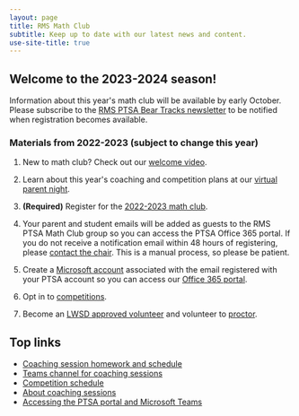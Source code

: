 ```yaml
---
layout: page
title: RMS Math Club
subtitle: Keep up to date with our latest news and content.
use-site-title: true
---
```


## Welcome to the 2023-2024 season!

Information about this year's math club will be available by early October. Please subscribe to the
[RMS PTSA Bear Tracks newsletter](http://tinyurl.com/GetBearTracks)
to be notified when registration becomes available.

### Materials from 2022-2023 (subject to change this year)

1. New to math club? Check out our [welcome video](https://www.youtube.com/watch?v=HP58Q_IAsq8).

1. Learn about this year's coaching and competition plans at our [virtual parent night](https://youtu.be/oAYHsTi_Vp4).

1. **(Required)** Register for the [2022-2023 math club](http://rmsptsa.org/Packet/MathClubReg).

1. Your parent and student emails will be added as guests to the RMS PTSA Math Club group so you can access the PTSA Office 365 portal. If you do not receive a notification email within 48 hours of registering, please [contact the chair](mailto:mathclubchair@rmsptsa.org). This is a manual process, so please be patient.

1. Create a [Microsoft account](https://account.microsoft.com) associated with the email registered with your PTSA account so you can access our [Office 365 portal](portal).

1. Opt in to [competitions](https://rmsptsa.sharepoint.com/:x:/r/sites/mathclub/_layouts/15/Doc.aspx?sourcedoc=%7B571B3375-9DF4-42A2-B345-8313C7182EEF%7D&file=Competitions%20%26%20Teams.xlsx&action=default&mobileredirect=true).

1. Become an <a href="https://www.lwsd.org/get-involved/volunteering-in-lwsd" target="_blank">LWSD approved volunteer</a> and volunteer to [proctor](https://www.signupgenius.com/go/10C0F49AAAE22A5F4CF8-coaching2).

## Top links

- [Coaching session homework and schedule](/schedule)
- [Teams channel for coaching sessions](https://teams.microsoft.com/l/channel/19%3a732a7f9358af4a37affd3f56a592fbee%40thread.tacv2/General?groupId=1820c33d-ed0b-4685-9f38-c1b24c841dad&tenantId=f2d61132-f6d6-42d2-b97f-caa2960fb0f7)
- [Competition schedule](/competitions)
- [About coaching sessions](/sessions)
- [Accessing the PTSA portal and Microsoft Teams](/portal)

